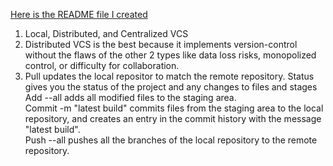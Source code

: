 [Here is the README file I created](../../README.md)

1. Local, Distributed, and Centralized VCS
2. Distributed VCS is the best because it implements version-control without the flaws of the other 2 types like
   data loss risks, monopolized control, or difficulty for collaboration.
3. Pull updates the local repositor to match the remote repository.
   Status gives you the status of the project and any changes to files and stages <br>
   Add --all adds all modified files to the staging area. <br>
   Commit -m "latest build" commits files from the staging area to the local repository, and creates an entry in the commit history with the message "latest build". <br>
   Push --all pushes all the branches of the local repository to the remote repository. <br>
